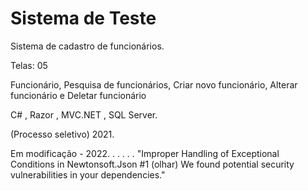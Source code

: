 # Sistema de Teste

Sistema de cadastro de funcionários.

Telas: 05

Funcionário, Pesquisa de funcionários, Criar novo funcionário, Alterar funcionário e Deletar funcionário

C# , Razor , MVC.NET , SQL Server.

(Processo seletivo) 2021.


Em modificação - 2022.
.
.
.
.
.
"Improper Handling of Exceptional Conditions in Newtonsoft.Json #1 (olhar)
We found potential security vulnerabilities in your dependencies."
